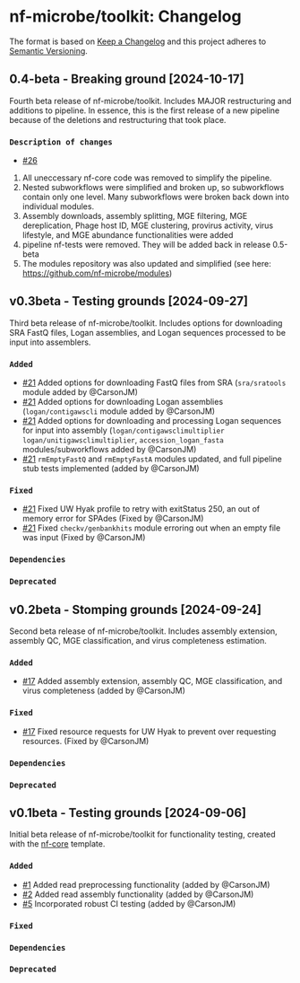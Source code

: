# nf-microbe/toolkit: Changelog

The format is based on [Keep a Changelog](https://keepachangelog.com/en/1.0.0/)
and this project adheres to [Semantic Versioning](https://semver.org/spec/v2.0.0.html).

## 0.4-beta - Breaking ground [2024-10-17]

Fourth beta release of nf-microbe/toolkit. Includes MAJOR restructuring and additions to pipeline.
In essence, this is the first release of a new pipeline because of the deletions and restructuring that took place.

### `Description of changes`

- [#26](https://github.com/nf-microbe/toolkit/pull/26)
1. All uneccessary nf-core code was removed to simplify the pipeline.
2. Nested subworkflows were simplified and broken up, so subworkflows contain only one level.
Many subworkflows were broken back down into individual modules.
3. Assembly downloads, assembly splitting, MGE filtering, MGE dereplication, Phage host ID, MGE clustering, provirus activity,
virus lifestyle, and MGE abundance functionalities were added
4. pipeline nf-tests were removed. They will be added back in release 0.5-beta
5. The modules repository was also updated and simplified (see here: https://github.com/nf-microbe/modules)


## v0.3beta - Testing grounds [2024-09-27]

Third beta release of nf-microbe/toolkit. Includes options for downloading SRA FastQ files,
Logan assemblies, and Logan sequences processed to be input into assemblers.

### `Added`

- [#21](https://github.com/nf-microbe/toolkit/pull/21) Added options for downloading
  FastQ files from SRA (`sra/sratools` module added by @CarsonJM)
- [#21](https://github.com/nf-microbe/toolkit/pull/21) Added options for downloading
  Logan assemblies (`logan/contigawscli` module added by @CarsonJM)
- [#21](https://github.com/nf-microbe/toolkit/pull/21) Added options for downloading
  and processing Logan sequences for input into assembly (`logan/contigawsclimultiplier`
  `logan/unitigawsclimultiplier`, `accession_logan_fasta` modules/subworkflows added by @CarsonJM)
- [#21](https://github.com/nf-microbe/toolkit/pull/21) `rmEmptyFastQ` and `rmEmptyFastA` modules
  updated, and full pipeline stub tests implemented (added by @CarsonJM)

### `Fixed`

- [#21](https://github.com/nf-microbe/toolkit/pull/21) Fixed UW Hyak profile to retry with exitStatus 250, an
  out of memory error for SPAdes (Fixed by @CarsonJM)
- [#21](https://github.com/nf-microbe/toolkit/pull/21) Fixed `checkv/genbankhits` module erroring out
  when an empty file was input (Fixed by @CarsonJM)

### `Dependencies`

### `Deprecated`

## v0.2beta - Stomping grounds [2024-09-24]

Second beta release of nf-microbe/toolkit. Includes assembly extension, assembly QC,
MGE classification, and virus completeness estimation.

### `Added`

- [#17](https://github.com/nf-microbe/toolkit/pull/17) Added assembly extension, assembly QC,
  MGE classification, and virus completeness (added by @CarsonJM)

### `Fixed`

- [#17](https://github.com/nf-microbe/toolkit/pull/17) Fixed resource requests for UW Hyak to prevent over requesting resources. (Fixed by @CarsonJM)

### `Dependencies`

### `Deprecated`

## v0.1beta - Testing grounds [2024-09-06]

Initial beta release of nf-microbe/toolkit for functionality testing,
created with the [nf-core](https://nf-co.re/) template.

### `Added`

- [#1](https://github.com/nf-microbe/toolkit/pull/2) Added read preprocessing functionality (added by @CarsonJM)
- [#2](https://github.com/nf-microbe/toolkit/pull/4) Added read assembly functionality (added by @CarsonJM)
- [#5](https://github.com/nf-microbe/toolkit/pull/5) Incorporated robust CI testing (added by @CarsonJM)

### `Fixed`

### `Dependencies`

### `Deprecated`

